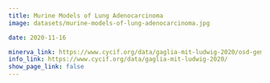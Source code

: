 ```yaml
---
title: Murine Models of Lung Adenocarcinoma
image: datasets/murine-models-of-lung-adenocarcinoma.jpg

date: 2020-11-16

minerva_link: https://www.cycif.org/data/gaglia-mit-ludwig-2020/osd-gemm-lung.html
info_link: https://www.cycif.org/data/gaglia-mit-ludwig-2020/
show_page_link: false
---
```

